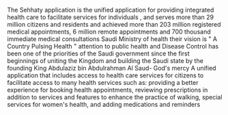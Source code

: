 The Sehhaty application is the unified application for providing integrated health care to facilitate services for individuals , and serves more than 29 million citizens and residents and achieved more than 203 million registered medical appointments, 6 million remote appointments and 700 thousand immediate medical consultations Saudi Ministry of health their vision is " A Country Pulsing Health " attention to public health and Disease Control has been one of the priorities of the Saudi government since the first beginnings of uniting the Kingdom and building the Saudi state by the founding King Abdulaziz bin Abdulrahman Al Saud- God's mercy A unified application that includes access to health care services for citizens to facilitate access to many health services such as: providing a better experience for booking health appointments, reviewing prescriptions in addition to services and features to enhance the practice of walking, special services for women's health, and adding medications and reminders
